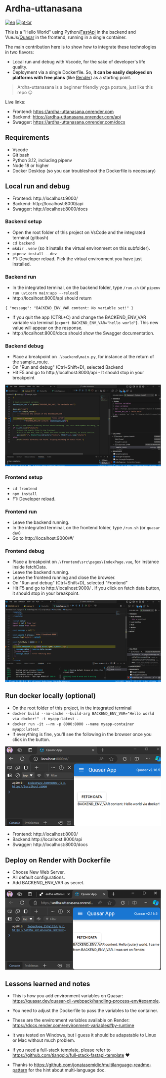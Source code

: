 # Ardha-uttanasana

[![en](https://img.shields.io/badge/lang-en-red.svg)](./README.md)
[![pt-br](https://img.shields.io/badge/lang-pt--br-green.svg)](./README.pt-br.md)

This is a "Hello World" using Python/[FastApi](https://fastapi.tiangolo.com/) in the backend and VueJs/[Quasar](https://quasar.dev/) in the frontend, running in a single container. 

The main contribution here is to show how to integrate these technologies in two flavors:
- Local run and debug with Vscode, for the sake of developer's life quality.
- Deployment via a single Dockerfile. So, **it can be easily deployed on platforms with free plans** (like [Render](https://render.com/)) as a starting point.

> Ardha-uttanasana is a beginner friendly yoga posture, just like this repo 😉

Live links:
- Frontend: https://ardha-uttanasana.onrender.com
- Backend: https://ardha-uttanasana.onrender.com/api
- Swagger: https://ardha-uttanasana.onrender.com/docs


## Requirements
- Vscode
- Git bash
- Python 3.12, including pipenv
- Node 18 or higher
- Docker Desktop (so you can troubleshoot the Dockerfile is necessary)

## Local run and debug

- Frontend: http://localhost:9000/ 
- Backend: http://localhost:8000/api
- Swagger: http://localhost:8000/docs

### Backend setup
- Open the root folder of this project on VsCode and the integrated terminal (gitbash)
- `cd backend`
- `mkdir .venv` (so it installs the virtual environment on this subfolder).
- `pipenv install --dev`
- F1: Developer reload. Pick the virtual environment you have just installed. 

### Backend run

- In the integrated terminal, on the backend folder, type `/run.sh` (or `pipenv run uvicorn main:app --reload`)
- http://localhost:8000/api should return

`{
    "message": "BACKEND_ENV_VAR content: No variable set!"
}`

- If you quit the app (CTRL+C) and change the BACKEND_ENV_VAR variable via terminal (`export BACKEND_ENV_VAR="hello world"`). This new value will appear on the response.
- http://localhost:8000/docs should show the Swagger documentation.

### Backend debug

- Place a breakpoint on `.\backend\main.py`, for instance at the return of the sample_route.
- On "Run and debug" (Ctrl+Shift+D), selected Backend
- Hit F5 and go to http://localhost:8000/api - It should stop in your breakpoint

![alt text](./images/image-1.png)

### Frontend setup
- `cd frontend`
- `npm install`
- F1: Developer reload. 

### Frontend run
- Leave the backend running. 
- In the integrated terminal, on the frontend folder, type `/run.sh` (or `quasar dev`)
- Go to http://localhost:9000/#/

### Frontend debug
- Place a breakpoint on .`\frontend\src\pages\IndexPage.vue`, for instance inside fetchData.
- Leave the backend running. 
- Leave the frontend running and close the browser.
- On "Run and debug" (Ctrl+Shift+D), selected "Frontend"
- Hit F5 and go to http://localhost:9000/ . If you click on fetch data button, it should stop in your breakpoint.

![alt text](./images/image-2.png)

## Run docker locally (optional)
- On the root folder of this project, in the integrated terminal 
- `docker build --no-cache --build-arg BACKEND_ENV_VAR="Hello world via docker!" -t myapp:latest .`
- `docker run -it --rm -p 8000:8000 --name myapp-container myapp:latest`
- If everything is fine, you'll see the following in the browser once you click in the button.

![alt text](./images/image.png)

- Frontend: http://localhost:8000/ 
- Backend:http://localhost:8000/api
- Swagger: http://localhost:8000/docs

## Deploy on Render with Dockerfile 

- Choose New Web Server. 
- All default configurations.
- Add BACKEND_ENV_VAR as secret. 

![alt text](./images/image-3.png)

## Lessons learned and notes

-  This is how you add environment variables on Quasar: https://quasar.dev/quasar-cli-webpack/handling-process-env#example.

- You need to adjust the Dockerfile to pass the variables to the container.

- These are the environment variables available on Render:  https://docs.render.com/environment-variables#by-runtime

- It was tested on Windows, but I guess it should be adapatable to Linux or Mac without much problem.

- If you need a full-stack template, please refer to https://github.com/tiangolo/full-stack-fastapi-template ❤️

- Thanks to https://github.com/jonatasemidio/multilanguage-readme-pattern for the hint about multi-language doc.